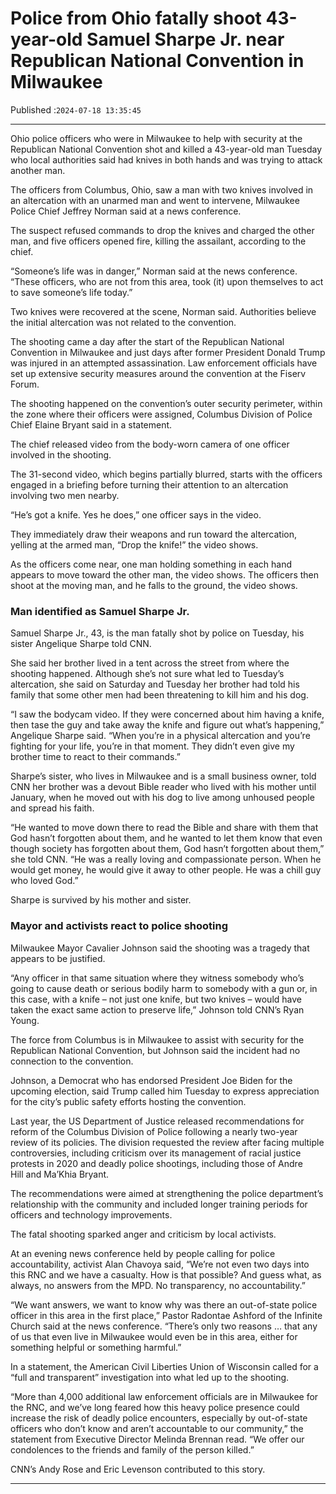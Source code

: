 # Police from Ohio fatally shoot 43-year-old Samuel Sharpe Jr. near Republican National Convention in Milwaukee

Published :`2024-07-18 13:35:45`

---

Ohio police officers who were in Milwaukee to help with security at the Republican National Convention shot and killed a 43-year-old man Tuesday who local authorities said had knives in both hands and was trying to attack another man.

The officers from Columbus, Ohio, saw a man with two knives involved in an altercation with an unarmed man and went to intervene, Milwaukee Police Chief Jeffrey Norman said at a news conference.

The suspect refused commands to drop the knives and charged the other man, and five officers opened fire, killing the assailant, according to the chief.

“Someone’s life was in danger,” Norman said at the news conference. “These officers, who are not from this area, took (it) upon themselves to act to save someone’s life today.”

Two knives were recovered at the scene, Norman said. Authorities believe the initial altercation was not related to the convention.

The shooting came a day after the start of the Republican National Convention in Milwaukee and just days after former President Donald Trump was injured in an attempted assassination. Law enforcement officials have set up extensive security measures around the convention at the Fiserv Forum.

The shooting happened on the convention’s outer security perimeter, within the zone where their officers were assigned, Columbus Division of Police Chief Elaine Bryant said in a statement.

The chief released video from the body-worn camera of one officer involved in the shooting.

The 31-second video, which begins partially blurred, starts with the officers engaged in a briefing before turning their attention to an altercation involving two men nearby.

“He’s got a knife. Yes he does,” one officer says in the video.

They immediately draw their weapons and run toward the altercation, yelling at the armed man, “Drop the knife!” the video shows.

As the officers come near, one man holding something in each hand appears to move toward the other man, the video shows. The officers then shoot at the moving man, and he falls to the ground, the video shows.

### Man identified as Samuel Sharpe Jr.

Samuel Sharpe Jr., 43, is the man fatally shot by police on Tuesday, his sister Angelique Sharpe told CNN.

She said her brother lived in a tent across the street from where the shooting happened. Although she’s not sure what led to Tuesday’s altercation, she said on Saturday and Tuesday her brother had told his family that some other men had been threatening to kill him and his dog.

“I saw the bodycam video. If they were concerned about him having a knife, then tase the guy and take away the knife and figure out what’s happening,” Angelique Sharpe said. “When you’re in a physical altercation and you’re fighting for your life, you’re in that moment. They didn’t even give my brother time to react to their commands.”

Sharpe’s sister, who lives in Milwaukee and is a small business owner, told CNN her brother was a devout Bible reader who lived with his mother until January, when he moved out with his dog to live among unhoused people and spread his faith.

“He wanted to move down there to read the Bible and share with them that God hasn’t forgotten about them, and he wanted to let them know that even though society has forgotten about them, God hasn’t forgotten about them,” she told CNN. “He was a really loving and compassionate person. When he would get money, he would give it away to other people. He was a chill guy who loved God.”

Sharpe is survived by his mother and sister.

### Mayor and activists react to police shooting

Milwaukee Mayor Cavalier Johnson said the shooting was a tragedy that appears to be justified.

“Any officer in that same situation where they witness somebody who’s going to cause death or serious bodily harm to somebody with a gun or, in this case, with a knife – not just one knife, but two knives – would have taken the exact same action to preserve life,” Johnson told CNN’s Ryan Young.

The force from Columbus is in Milwaukee to assist with security for the Republican National Convention, but Johnson said the incident had no connection to the convention.

Johnson, a Democrat who has endorsed President Joe Biden for the upcoming election, said Trump called him Tuesday to express appreciation for the city’s public safety efforts hosting the convention.

Last year, the US Department of Justice released recommendations for reform of the Columbus Division of Police following a nearly two-year review of its policies. The division requested the review after facing multiple controversies, including criticism over its management of racial justice protests in 2020 and deadly police shootings, including those of Andre Hill and Ma’Khia Bryant.

The recommendations were aimed at strengthening the police department’s relationship with the community and included longer training periods for officers and technology improvements.

The fatal shooting sparked anger and criticism by local activists.

At an evening news conference held by people calling for police accountability, activist Alan Chavoya said, “We’re not even two days into this RNC and we have a casualty. How is that possible? And guess what, as always, no answers from the MPD. No transparency, no accountability.”

“We want answers, we want to know why was there an out-of-state police officer in this area in the first place,” Pastor Radontae Ashford of the Infinite Church said at the news conference. “There’s only two reasons … that any of us that even live in Milwaukee would even be in this area, either for something helpful or something harmful.”

In a statement, the American Civil Liberties Union of Wisconsin called for a “full and transparent” investigation into what led up to the shooting.

“More than 4,000 additional law enforcement officials are in Milwaukee for the RNC, and we’ve long feared how this heavy police presence could increase the risk of deadly police encounters, especially by out-of-state officers who don’t know and aren’t accountable to our community,” the statement from Executive Director Melinda Brennan read. “We offer our condolences to the friends and family of the person killed.”

CNN’s Andy Rose and Eric Levenson contributed to this story.

---

